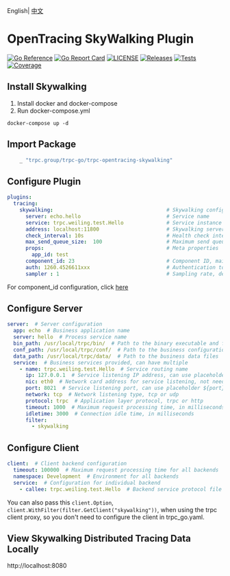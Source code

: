English| [中文](README.zh_CN.md) 

# OpenTracing SkyWalking Plugin

[![Go Reference](https://pkg.go.dev/badge/github.com/trpc-ecosystem/go-opentracing-skywalking.svg)](https://pkg.go.dev/github.com/trpc-ecosystem/go-opentracing-skywalking)
[![Go Report Card](https://goreportcard.com/badge/trpc.group/trpc-go/trpc-opentracing-skywalking)](https://goreportcard.com/report/trpc.group/trpc-go/trpc-opentracing-skywalking)
[![LICENSE](https://img.shields.io/badge/license-Apache--2.0-green.svg)](https://github.com/trpc-ecosystem/go-opentracing-skywalking/blob/main/LICENSE)
[![Releases](https://img.shields.io/github/release/trpc-ecosystem/go-opentracing-skywalking.svg?style=flat-square)](https://github.com/trpc-ecosystem/go-opentracing-skywalking/releases)
[![Tests](https://github.com/trpc-ecosystem/go-opentracing-skywalking/actions/workflows/prc.yml/badge.svg)](https://github.com/trpc-ecosystem/go-opentracing-skywalking/actions/workflows/prc.yml)
[![Coverage](https://codecov.io/gh/trpc-ecosystem/go-opentracing-skywalking/branch/main/graph/badge.svg)](https://app.codecov.io/gh/trpc-ecosystem/go-opentracing-skywalking/tree/main)

## Install Skywalking

1. Install docker and docker-compose
2. Run docker-compose.yml

```shell
docker-compose up -d
```

## Import Package

```go
    _ "trpc.group/trpc-go/trpc-opentracing-skywalking"
```

## Configure Plugin

```yaml
plugins:
  tracing:
    skywalking:                                     # Skywalking configuration
      server: echo.hello                            # Service name
      service: trpc.weiling.test.Hello              # Service instance name, recommended to be the same as the service name, but not the same here for testing purposes
      address: localhost:11800                      # Skywalking server address ip:port
      check_interval: 10s                           # Health check interval, default 20s
      max_send_queue_size:  100                     # Maximum send queue size, default 30000
      props:                                        # Meta properties
        app_id: test
      component_id: 23                              # Component ID, mainly for the icon, 23 represents the grpc service
      auth: 1260.4526611xxx                         # Authentication token, can be left blank if not available
      sampler : 1                                   # Sampling rate, default to all samples, sampler[0-1] float type
```

For component_id configuration, click [here](https://github.com/apache/skywalking//blob/master/apm-protocol/apm-network/src/main/java/org/apache/skywalking/apm/network/trace/component/ComponentsDefine.java)

## Configure Server

```yaml
server:  # Server configuration
  app: echo  # Business application name
  server: hello  # Process service name
  bin_path: /usr/local/trpc/bin/  # Path to the binary executable and framework configuration files
  conf_path: /usr/local/trpc/conf/  # Path to the business configuration files
  data_path: /usr/local/trpc/data/  # Path to the business data files
  service:  # Business services provided, can have multiple
    - name: trpc.weiling.test.Hello  # Service routing name
      ip: 127.0.0.1  # Service listening IP address, can use placeholder ${ip}, IP and NIC are optional, IP has priority
      nic: eth0  # Network card address for service listening, not needed if IP is configured
      port: 8021  # Service listening port, can use placeholder ${port}
      network: tcp  # Network listening type, tcp or udp
      protocol: trpc  # Application layer protocol, trpc or http
      timeout: 1000  # Maximum request processing time, in milliseconds
      idletime: 3000  # Connection idle time, in milliseconds
      filter:
        - skywalking
```

## Configure Client

```yaml
client:  # Client backend configuration
  timeout: 100000  # Maximum request processing time for all backends
  namespace: Development  # Environment for all backends
  service:  # Configuration for individual backend
    - callee: trpc.weiling.test.Hello  # Backend service protocol file's service name, if callee
```

You can also pass this `client.Option`, `client.WithFilter(filter.GetClient("skywalking"))`, when using the trpc client proxy, so you don't need to configure the client in trpc_go.yaml.

## View Skywalking Distributed Tracing Data Locally

http://localhost:8080